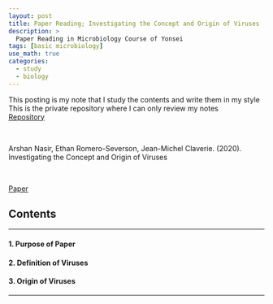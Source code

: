 ```yaml
---
layout: post
title: Paper Reading; Investigating the Concept and Origin of Viruses
description: >
  Paper Reading in Microbiology Course of Yonsei
tags: [basic microbiology]
use_math: true
categories:
  - study
  - biology
---
```

This posting is my note that I study the contents and write them in my style <br>
This is the private repository where I can only review my notes<br>
[Repository](https://github.com/hyun-jin891/hidden-post-hyunjin891-github-blog/blob/master/_posts/study/biology/2024-06-29-Paper-Reading-%3B-Investigating-the-Concept-and-Origin-of-Viruses.md)

<br>

Arshan Nasir, Ethan Romero-Severson, Jean-Michel Claverie. (2020). Investigating the Concept and Origin of Viruses

<br>

[Paper](https://www.sciencedirect.com/science/article/pii/S0966842X20302304)

## Contents
------
#### 1. Purpose of Paper
#### 2. Definition of Viruses
#### 3. Origin of Viruses
-----
